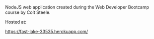 NodeJS web application created during the Web Developer Bootcamp course by Colt Steele.

Hosted at:

https://fast-lake-33535.herokuapp.com/